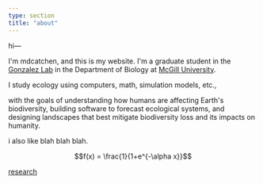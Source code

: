 ```yaml
---
type: section
title: "about"
---
```

hi—

I'm mdcatchen, and this is my website. I'm a graduate student in the [Gonzalez
Lab](http://gonzalezlab.weebly.com/) in the Department of Biology at [McGill
University](https://www.mcgill.ca/biology/).

I study ecology using computers, math, simulation models, etc.,

with the goals of understanding how humans are affecting Earth's biodiversity,
building software to forecast ecological systems, and designing landscapes that
best mitigate biodiversity loss and its impacts on humanity.

i also like blah blah blah.

$$f(x) = \frac{1}{1+e^{-\alpha x}}$$



[research](/research)
